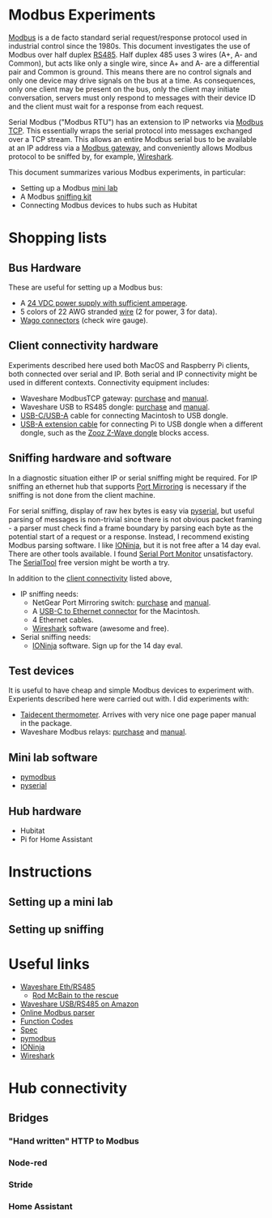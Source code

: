 # Modbus Experiments

[Modbus][Modbus Spec] is a de facto standard serial request/response protocol
used in industrial control since the 1980s. This document investigates the use
of Modbus over half duplex [RS485](https://en.wikipedia.org/wiki/RS-485). Half
duplex 485 uses 3 wires (A+, A- and Common), but acts like only a single wire,
since A+ and A- are a differential pair and Common is ground. This means there
are no control signals and only one device may drive signals on the bus at a
time. As consequences, only one client may be present on the bus, only the
client may initiate conversation, servers must only respond to messages with
their device ID and the client must wait for a response from each request. 

Serial Modbus ("Modbus RTU") has an extension to IP networks via [Modbus TCP].
This essentially wraps the serial protocol into messages exchanged over a TCP
stream. This allows an entire Modbus serial bus to be available at an IP address
via a [Modbus gateway](https://www.google.com/search?client=firefox-b-1-d&q=modbus+tcp+gateway),
and conveniently allows Modbus protocol to be sniffed by, for example, [Wireshark].

This document summarizes various Modbus experiments, in particular:

* Setting up a Modbus [mini lab](#mini-lab)
* A Modbus [sniffing kit](#sniffing-kit) 
* Connecting Modbus devices to hubs such as Hubitat

# Shopping lists


## Bus Hardware

These are useful for setting up a Modbus bus:

* A [24 VDC power supply with sufficient amperage][Alitove].
* 5 colors of 22 AWG stranded [wire][AdaFruit-Wires] (2 for power, 3 for data).
* [Wago connectors] (check wire gauge).

## <a name="connectivity-hardware">Client connectivity hardware</a>

Experiments described here used both MacOS and Raspberry Pi clients, both
connected over serial and IP. Both serial and IP connectivity might be used in
different contexts. Connectivity equipment includes: 

* Waveshare ModbusTCP gateway: [purchase][Waveshare Eth/RS485 on Amazon] and
  [manual][Waveshare Eth/RS485]. 
* Waveshare USB to RS485 dongle: [purchase][Waveshare USB/RS485 on Amazon] and
  [manual][Waveshare USB/RS485].
* [USB-C/USB-A] cable for connecting Macintosh to USB dongle.
* [USB-A extension cable] for connecting Pi to USB dongle when a different
  dongle, such as the [Zooz Z-Wave dongle] blocks access. 

## Sniffing hardware and software
In a diagnostic situation either IP or serial sniffing might be required. For IP
sniffing an ethernet hub that supports [Port Mirroring] is necessary if the
sniffing is not done from the client machine. 

For serial sniffing, display of raw hex bytes is easy via [pyserial], but useful
parsing of messages is non-trivial since there is not obvious packet framing - a
parser must check find a frame boundary by parsing each byte as the potential
start of a request or a response. Instead, I recommend existing Modbus parsing
software. I like [IONinja], but it is not free after a 14 day eval. There are
other tools available. I found [Serial Port Monitor] unsatisfactory. The 
[SerialTool] free version might be worth a try. 

In addition to the [client connectivity](#connectivity-hardware) listed above,
* IP sniffing needs:
  * NetGear Port Mirroring switch: [purchase][Port mirroring switch on amazon] and
    [manual][GS108ev3 manual].
  * A [USB-C to Ethernet connector][Mokin USB-C/Eth] for the Macintosh.
  * 4 Ethernet cables.
  * [Wireshark] software (awesome and free).
* Serial sniffing needs:
  * [IONinja] software. Sign up for the 14 day eval.
    
  
## Test devices
It is useful to have cheap and simple Modbus devices to experiment with.
Experients described here were carried out with. I did experiments with: 

* [Taidecent thermometer]. Arrives with very nice one page paper manual in the
  package.
* Waveshare Modbus relays: [purchase][Waveshare relays on Amazon] and
  [manual][Waveshare relays].

## Mini lab software

* [pymodbus]
* [pyserial]

## Hub hardware

* Hubitat
* Pi for Home Assistant

# Instructions

## Setting up a <a name="minilab">mini lab</a>


## Setting up <a name="sniffing-kit">sniffing</a>

# Useful links

* [Waveshare Eth/RS485]
  * [Rod McBain to the rescue]
* [Waveshare USB/RS485 on Amazon]
* [Online Modbus parser]
* [Function Codes][Modbus Function Codes]
* [Spec][Modbus Spec]
* [pymodbus]
* [IONinja]
* [Wireshark]

# Hub connectivity

## Bridges
  
### "Hand written" HTTP to Modbus

### Node-red

### Stride

### Home Assistant

[Wago connectors]: https://www.wago.com/us/c/wire-splicing-connectors?f=%3Afacet_product_Produkthauptfunktion_5200%3ASplicing%20Connector%20with%20Levers%3Afacet_product_Betaetigungsart_01_3901%3ALever&sort=relevance&pageSize=20
[Wireshark]: https://www.wireshark.org/
[Modbus Spec]: https://www.modbus.org/docs/Modbus_Application_Protocol_V1_1b3.pdf
[Modbus TCP]: https://www.modbus.org/docs/Modbus_Messaging_Implementation_Guide_V1_0b.pdf
[Modbus Function Codes]: https://ozeki.hu/p_5873-modbus-function-codes.html
[pymodbus]: https://pymodbus.readthedocs.io/en/latest/source/simulator.html
[pymodbus parser example]: https://github.com/pymodbus-dev/pymodbus/blob/master/examples/message_parser.py
[pymodbus generator example]: https://github.com/pymodbus-dev/pymodbus/blob/master/examples/message_generator.py
[Waveshare Eth/RS485]: www.waveshare.com/wiki/RS485_TO_ETH_(B)
[Waveshare Eth/RS485 POE]: www.waveshare.com/wiki/RS485_TO_POE_ETH_(B)
[Rod McBain to the rescue]: https://www.youtube.com/watch?v=Xuj2YFZ5zME&t=413s
[Waveshare Eth/RS485 on Amazon]: https://www.amazon.com/gp/aw/d/B0BGBQJH21/?_encoding=UTF8&pd_rd_plhdr=t&aaxitk=775308fcdd401f801a872fdc2dbde0aa&hsa_cr_id=0&qid=1717868677&sr=1-2-9e67e56a-6f64-441f-a281-df67fc737124&ref_=sbx_be_s_sparkle_sccd_asin_1_img&pd_rd_w=opBhC&content-id=amzn1.sym.417820b0-80f2-4084-adb3-fb612550f30b%3Aamzn1.sym.417820b0-80f2-4084-adb3-fb612550f30b&pf_rd_p=417820b0-80f2-4084-adb3-fb612550f30b&pf_rd_r=F4K0KKF6WDCTFDHQKFRG&pd_rd_wg=ncXV7&pd_rd_r=9c68359e-b279-41d1-b36b-340620ab8513
[Waveshare Eth/RS485 User manual]: https://files.waveshare.com/upload/4/4d/RS485-to-eth-b-user-manual-EN-v1.33.pdf
[Waveshare Eth/RS485 MQTT manual]: https://files.waveshare.com/upload/a/a6/EN-RS485-TO-ETH-B-MQTT-and-json-user-manual2.pdf
[IONinja]: https://ioninja.com/downloads.html
[Online Modbus parser]: https://rapidscada.net/modbus/
[Waveshare relays on Amazon]: https://www.amazon.com/dp/B0CLV4KNKX?psc=1&ref=ppx_yo2ov_dt_b_product_details
[Waveshare relays]: https://www.waveshare.com/wiki/Modbus_RTU_Relay
[Waveshare USB/RS485 on Amazon]: https://www.amazon.com/gp/aw/d/B081NBCJRS/?_encoding=UTF8&pd_rd_plhdr=t&aaxitk=3b189f989dddebde3c804d6a7e36be6e&hsa_cr_id=0&qid=1722013232&sr=1-2-9e67e56a-6f64-441f-a281-df67fc737124&ref_=sbx_be_s_sparkle_sccd_asin_1_img&pd_rd_w=tGxX7&content-id=amzn1.sym.8591358d-1345-4efd-9d50-5bd4e69cd942%3Aamzn1.sym.8591358d-1345-4efd-9d50-5bd4e69cd942&pf_rd_p=8591358d-1345-4efd-9d50-5bd4e69cd942&pf_rd_r=DFBYFKQQZNWPBGN8AYEK&pd_rd_wg=bdGhC&pd_rd_r=26852b6b-31ae-4eb5-8ddf-4be5cb91a90e
[Waveshare USB/RS485]: https://www.waveshare.com/wiki/USB_TO_RS485
[Taidecent thermometer]: https://www.amazon.com/dp/B07ZYVZZKK?psc=1&ref=ppx_yo2ov_dt_b_product_details
[Stride MQTT/Modbus gateway]: https://www.automationdirect.com/adc/overview/catalog/communications/industrial_iot_solutions/mqtt_gateways?gad_source=1&gclid=Cj0KCQjwv7O0BhDwARIsAC0sjWOFsqDI15TGkvbkFKIGhMCeQjELYF7IWXI_HFQ4OxPRbsqn6WhabsIaAhK4EALw_wcB#bodycontentppc
[Stride MQTT/Modbus gateway user manual]: https://cdn.automationdirect.com/static/manuals/mqttgateway/sgwmq1611userm.pdf
[USB-C/USB-A]: https://www.amazon.com/dp/B07TPS44SL?psc=1&ref=ppx_yo2ov_dt_b_product_details
[USB-A extension cable]: https://www.amazon.com/Extension-AINOPE-Material-Transfer-Compatible/dp/B07ZV6FHWF/ref=sr_1_4?crid=1K4IZ13NTV8O5&dib=eyJ2IjoiMSJ9.D0CvjxSS7KAqyLV1bV1Vpnwv8HUOg95mrDFi8zBrA9mrHl6xZ8G4QZbswPhSm2HONCB3jcAvQ58bxNyfNroCbsnVaIxV6mmbiQHpZu-nuq807PBXfVBa3KawoYtHYXojpzSly6eg5Rv8tjLmnxFa8VvYADi98qIKLHGbLVoJPVAta1VUiemkusVvLdiDdv5prMliPjWsA32tjmv7pWiRXsBQUTetJAPff33Fj-aods8.0aozzyW_uv_25zmInNW6NzFD_JZ7wpclNcEGPBtXEgo&dib_tag=se&keywords=usb%2Ba%2Bextension%2Bcable&qid=1722119822&sprefix=usb%2Ba%2Bexte%2Caps%2C90&sr=8-4&th=1
[Mokin USB-C/Eth]: https://www.amazon.com/Adapter-MacBook-MOKiN-Ethernet-Charging/dp/B07S8MKJ6Q/ref=sr_1_1?crid=BXDQ4XH33GL4&dib=eyJ2IjoiMSJ9.X1DLChZXvZ24YjkLM31TQwZ52LgwzHNTjbh-j4M5SA8tdY4jB4Vjx8q16Rt-PxjK1P-G2Y6bnz3gd7bQdlWN084Y8ERLYhomGBNq0sxIV5RXwotxMJ8lPHTFEHt76xJjYSUGXB4wz_faceFE0QGmwwu2ePKvMpmH4prMoTaion0LpczreikrVXhs3oibQ8FrYu5bHydO37GpU6NqiujT-PvcD0Y1RwfmgcAYL4ydTQShcbX0K-j90eFWYvoZ_V-rsqdu1pUqVh-_jZtVi7I-Dms2RPj6btHFn7FVGz89WNA.FWtg0dIeiggE2y_2TESxI30J_Z06pfCKGgsEYGV25mA&dib_tag=se&keywords=mokin+usb+c+ethernet&qid=1722014640&s=electronics&sprefix=mokin+usb+c+ethernet%2Celectronics%2C77&sr=1-1
[Port mirroring switch on amazon]: https://www.amazon.com/dp/B00M1C0186?psc=1&ref=ppx_yo2ov_dt_b_product_details
[Port mirroring switch]: https://www.netgear.com/support/product/gs108ev3/
[GS108ev3 manual]: https://www.downloads.netgear.com/files/GDC/GS105EV2/WebManagedSwitches_UM_EN.pdf
[Alitove]: https://www.amazon.com/ALITOVE-Transformer-Universal-Regulated-Switching/dp/B078RYWZMH/ref=sr_1_4?dib=eyJ2IjoiMSJ9.5igMaIazfkV-vmQFfpuzk11z5IOilxi7GusTD5PPRHU97Ow1K2fDhFemWyDKqGkbd5bRq7Zp2hHP1ej0IYU_gIXq98NCERmrkIpdWQVGP_T618vqhYMWJzWeu5trVSgaawG8Y0jdFhOdPzoz5idF2yP_nYkubNheqavr1mAMXFQKL97HCSeVs5C-Xo2gSeCt9nC1inwiIbDOF_KWTRhSaB8kbwaA-yIL6bT4_3LEqHk.dwGPrZ7_eyJxw7FFeStd7dL74WlOCCBm2ignLUM5E1c&dib_tag=se&keywords=power%2Bsupply%2B24v%2B10a&qid=1722015511&sr=8-4&th=1
[AdaFruit-Wires]: https://mm.digikey.com/Volume0/opasdata/d220001/medias/docus/2184/3111_Web.pdf
[Zooz Z-Wave dongle]: https://www.amazon.com/Z-Wave-ZST39-Assistant-HomeSeer-Software/dp/B0BW171KP3
[Port Mirroring]: https://en.wikipedia.org/wiki/Port_mirroring
[Serial Port Monitor]: https://www.com-port-monitoring.com/downloads.html
[SerialTool]: https://www.serialtool.com/_en/serial-port-license
[pyserial]: https://pyserial.readthedocs.io/en/latest/shortintro.html
